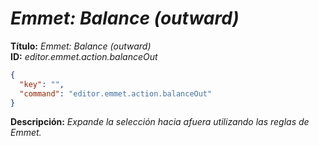 <!-- Autor: Daniel Benjamin Perez Morales -->
<!-- GitHub: https://github.com/DanielBenjaminPerezMoralesDev13 -->
<!-- GitLab: https://gitlab.com/DanielBenjaminPerezMoralesDev13 -->
<!-- Correo electrónico: danielperezdev@proton.me -->

# ***Emmet: Balance (outward)***

**Título:** *Emmet: Balance (outward)*  
**ID:** *editor.emmet.action.balanceOut*

```json
{
  "key": "",
  "command": "editor.emmet.action.balanceOut"
}
```

**Descripción:** *Expande la selección hacia afuera utilizando las reglas de Emmet.*
